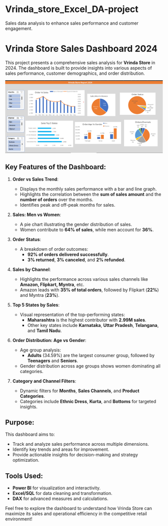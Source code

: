 # Vrinda_store_Excel_DA-project
Sales data analysis to enhance sales performance and customer engagement.

# Vrinda Store Sales Dashboard 2024

This project presents a comprehensive sales analysis for **Vrinda Store** in 2024. The dashboard is built to provide insights into various aspects of sales performance, customer demographics, and order distribution.

![Vrinda Store Dashboard](./Vrinda%20store%20dashboard%20image.png)

## Key Features of the Dashboard:

1. **Order vs Sales Trend**:
   - Displays the monthly sales performance with a bar and line graph.
   - Highlights the correlation between the **sum of sales amount** and the **number of orders** over the months.
   - Identifies peak and off-peak months for sales.

2. **Sales: Men vs Women**:
   - A pie chart illustrating the gender distribution of sales.
   - Women contribute to **64% of sales**, while men account for **36%**.

3. **Order Status**:
   - A breakdown of order outcomes:
     - **92% of orders delivered successfully**.
     - **3% returned**, **3% canceled**, and **2% refunded**.

4. **Sales by Channel**:
   - Highlights the performance across various sales channels like **Amazon, Flipkart, Myntra**, etc.
   - Amazon leads with **35% of total orders**, followed by Flipkart (**22%**) and Myntra (**23%**).

5. **Top 5 States by Sales**:
   - Visual representation of the top-performing states:
     - **Maharashtra** is the highest contributor with **2.99M sales**.
     - Other key states include **Karnataka**, **Uttar Pradesh**, **Telangana**, and **Tamil Nadu**.

6. **Order Distribution: Age vs Gender**:
   - Age group analysis:
     - **Adults** (34.59%) are the largest consumer group, followed by **Teenagers** and **Seniors**.
   - Gender distribution across age groups shows women dominating all categories.

7. **Category and Channel Filters**:
   - Dynamic filters for **Months**, **Sales Channels**, and **Product Categories**.
   - Categories include **Ethnic Dress**, **Kurta**, and **Bottoms** for targeted insights.

## Purpose:
This dashboard aims to:
- Track and analyze sales performance across multiple dimensions.
- Identify key trends and areas for improvement.
- Provide actionable insights for decision-making and strategy optimization.

## Tools Used:
- **Power BI** for visualization and interactivity.
- **Excel/SQL** for data cleaning and transformation.
- **DAX** for advanced measures and calculations.

Feel free to explore the dashboard to understand how Vrinda Store can maximize its sales and operational efficiency in the competitive retail environment!

